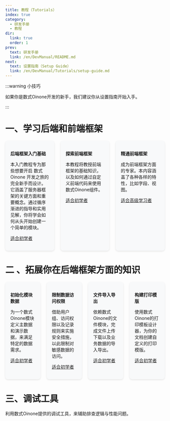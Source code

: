 ```yaml
---
title: 教程（Tutorials）
index: true
category:
  - 研发手册
  - 教程
dir:
  link: true
  order: 1
prev:
  text: 研发手册
  link: /en/DevManual/README.md
next:
  text: 设置指南（Setup Guide）
  link: /en/DevManual/Tutorials/setup-guide.md
---
```

:::warning 小技巧

如果你是数式Oinone开发的新手，我们建议你从设置指南开始入手。

:::

# 一、学习后端和前端框架
<div style="display: flex; gap: 20px; margin: 20px 0;">

  <div style="flex: 1; background: #f8f9fa; border-radius: 8px; padding: 16px; box-shadow: 0 2px 5px rgba(0,0,0,0.1);">

  **后端框架入门基础**

本入门教程专为那些想要开启 数式Oinone 开发之旅的完全新手而设计。它涵盖了服务器框架的关键方面和重要概念。通过循序渐进的指导和实用见解，你将学会如何从头开始创建一个简单的模块。

[适合初学者](/en/DevManual/Tutorials/Back-endFramework/README.md)

  </div>

  <div style="flex: 1; background: #f8f9fa; border-radius: 8px; padding: 16px; box-shadow: 0 2px 5px rgba(0,0,0,0.1);">

  **探索前端框架**

本教程将教授前端框架的基础知识，以及如何通过自定义前端代码来使用 数式Oinone组件。

[适合初学者](/en/DevManual/Tutorials/DiscoverTheFront-endFramework/README.md)

  </div>

  <div style="flex: 1; background: #f8f9fa; border-radius: 8px; padding: 16px; box-shadow: 0 2px 5px rgba(0,0,0,0.1);">

  **精通前端框架**

成为前端框架方面的专家。本内容涵盖了各种各样的特性，比如字段、视图。

[适合高级学习者](/en/DevManual/Tutorials/MasterTheFront-endFramework/README.md)

  </div>

</div>



# 二 、拓展你在后端框架方面的知识
<div style="display: flex; gap: 20px; margin: 20px 0;">

  <div style="flex: 1; background: #f8f9fa; border-radius: 8px; padding: 16px; box-shadow: 0 2px 5px rgba(0,0,0,0.1);">

  **初始化模块数据**

为一个数式Oinone模块定义主数据和演示数据，来满足特定的数据需求。

[适合初学者](/en/DevManual/Tutorials/init-module-data.md)

  </div>

  <div style="flex: 1; background: #f8f9fa; border-radius: 8px; padding: 16px; box-shadow: 0 2px 5px rgba(0,0,0,0.1);">

  **限制数据访问权限**

借助用户组、访问权限以及记录规则来实施安全措施，以此限制对敏感数据的访问。

[适合初学者](/en/DevManual/Tutorials/restrict-access-to-data.md)

  </div>

  <div style="flex: 1; background: #f8f9fa; border-radius: 8px; padding: 16px; box-shadow: 0 2px 5px rgba(0,0,0,0.1);">

  **文件导入导出**

依赖数式Oinone的文件模块，完成文件上传下载以及业务数据的导入导出。

[适合初学者](/en/DevManual/Tutorials/export-and-import.md)

  </div>

  <div style="flex: 1; background: #f8f9fa; border-radius: 8px; padding: 16px; box-shadow: 0 2px 5px rgba(0,0,0,0.1);">

  **构建打印模版**

使用数式Oinone的打印模板设计器，为你的文档创建自定义的打印模版。

[适合初学者](/en/DevManual/Tutorials/build-print-templates.md)

  </div>

</div>




# 三、调试工具
利用数式Oinone提供的调试工具，来辅助排查逻辑与性能问题。

